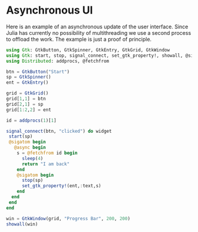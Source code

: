 # Asynchronous UI

Here is an example of an asynchronous update of the user interface.
Since Julia has currently no possibility of multithreading
we use a second process to offload the work.
The example is just a proof of principle.

```julia
using Gtk: GtkButton, GtkSpinner, GtkEntry, GtkGrid, GtkWindow
using Gtk: start, stop, signal_connect, set_gtk_property!, showall, @sigatom
using Distributed: addprocs, @fetchfrom

btn = GtkButton("Start")
sp = GtkSpinner()
ent = GtkEntry()

grid = GtkGrid()
grid[1,1] = btn
grid[2,1] = sp
grid[1:2,2] = ent

id = addprocs(1)[1]

signal_connect(btn, "clicked") do widget
 start(sp)
 @sigatom begin
   @async begin
    s = @fetchfrom id begin
      sleep(4)
      return "I am back"
    end
    @sigatom begin
      stop(sp)
      set_gtk_property!(ent,:text,s)
    end
  end
 end
end

win = GtkWindow(grid, "Progress Bar", 200, 200)
showall(win)
```
